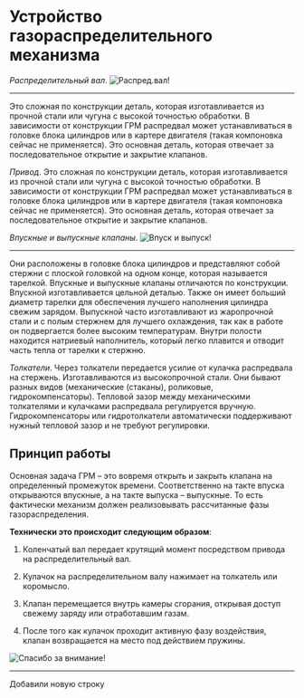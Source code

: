 # Устройство газораспределительного механизма

*Распределительный вал*. 
![Распред.вал!](Val.jpg) 
***
Это сложная по конструкции деталь, которая изготавливается из прочной стали или чугуна с высокой точностью обработки. В зависимости от конструкции ГРМ распредвал может устанавливаться в головке блока цилиндров или в картере двигателя (такая компоновка сейчас не применяется). Это основная деталь, которая отвечает за последовательное открытие и закрытие клапанов.

*Привод*. Это сложная по конструкции деталь, которая изготавливается из прочной стали или чугуна с высокой точностью обработки. В зависимости от конструкции ГРМ распредвал может устанавливаться в головке блока цилиндров или в картере двигателя (такая компоновка сейчас не применяется). Это основная деталь, которая отвечает за последовательное открытие и закрытие клапанов.

*Впускные и выпускные клапаны*.
 ![Впуск и выпуск!](Клапаны.jpg)
***
Они расположены в головке блока цилиндров и представляют собой стержни с плоской головкой на одном конце, которая называется тарелкой. Впускные и выпускные клапаны отличаются по конструкции. Впускной изготавливается цельной деталью. Также он имеет больший диаметр тарелки для обеспечения лучшего наполнения цилиндра свежим зарядом. Выпускной часто изготавливают из жаропрочной стали и с полым стержнем для лучшего охлаждения, так как в работе он подвергается более высоким температурам. Внутри полости находится натриевый наполнитель, который легко плавится и отводит часть тепла от тарелки к стержню.

*Толкатели*. Через толкатели передается усилие от кулачка распредвала на стержень. Изготавливаются из высокопрочной стали. Они бывают разных видов (механические (стаканы), роликовые, гидрокомпенсаторы). Тепловой зазор между механическими толкателями и кулачками распредвала регулируется вручную. Гидрокомпенсаторы или гидротолкатели автоматически поддерживают нужный тепловой зазор и не требуют регулировки.

## Принцип работы

Основная задача ГРМ – это вовремя открыть и закрыть клапана на определенный промежуток времени. Соответственно на такте впуска открываются впускные, а на такте выпуска – выпускные. То есть фактически механизм должен реализовывать рассчитанные фазы газораспределения.

**Технически это происходит следующим образом**:

1. Коленчатый вал передает крутящий момент посредством привода на распределительный вал.

2. Кулачок на распределительном валу нажимает на толкатель или коромысло.

3. Клапан перемещается внутрь камеры сгорания, открывая доступ свежему заряду или отработавшим газам.

4. После того как кулачок проходит активную фазу воздействия, клапан возвращается на место под действием пружины.

![Спасибо за внимание!](%D0%A1%D1%85%D0%B5%D0%BC%D0%B0%D0%93%D0%A0%D0%9C.jpg)
***

Добавили новую строку